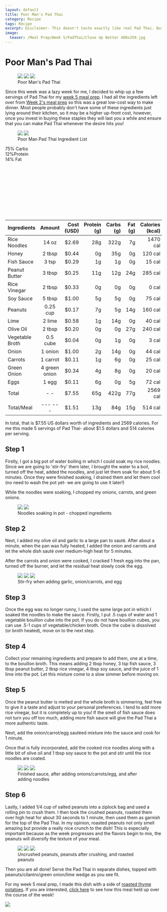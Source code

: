 ```yaml
---
layout: default
title: Poor Man's Pad Thai
category: Recipe
tags: Recipe
excerpt: Disclaimer- This doesn't taste exactly like real Pad Thai. But I think you'll love it anyways!
image:
  teaser: /Meal Prep/Week 5/PadThai/Close Up Better 400x250.jpg
---
```


# Poor Man's Pad Thai

<figure class="third">
	<img src="{{ site.url }}/images/Meal Prep/Week 5/PadThai/Close Up Better Rotated.jpg">
	<img src="{{ site.url }}/images/Meal Prep/Week 5/PadThai/Side View.jpg">
	<img src="{{ site.url }}/images/Meal Prep/Week 5/PadThai/Pad Thai Close-Up.jpg">
	<figcaption> Poor Man's Pad Thai </figcaption>
</figure>

Since this week was a lazy week for me, I decided to whip up a few servings of Pad Thai for my [week 5 meal prep](http://underwriteyourlife.com/meal%20prep/Week5/). I had all the ingredients left over from [Week 2's meal prep](http://underwriteyourlife.com/meal%20prep/Week2/) so this was a great low-cost way to make dinner. Most people probably don't have some of these ingredients just lying around their kitchen, so it may be a higher up-front cost, however, once you invest in buying these staples they will last you a while and ensure that you can make Pad Thai whenever the desire hits you! 

<figure class="half">
  <img src="{{ site.url }}/images/Meal Prep/Week 5/PadThai/Ingredients.jpg">
  <img src="{{ site.url }}/images/Meal Prep/Week 5/PadThai/Ingredients 2.jpg">
	<figcaption>Poor Man Pad Thai Ingredient List </figcaption>
</figure>
<div class="c100 p75 big">
  <span>75% Carbs </span>
  <div class="slice">
    <div class="bar"></div>
    <div class="fill"></div>
  </div>
</div>

<div class="c100 p12 big">
  <span>12%Protein </span>
  <div class="slice">
    <div class="bar"></div>
    <div class="fill"></div>
  </div>
</div>

<div class="c100 p14 big">
  <span>14% Fat </span>
  <div class="slice">
    <div class="bar"></div>
    <div class="fill"></div>
  </div>
</div>

<br>
<br />
<br>
<br />
<br>
<br />
<br>
<br />
<br>
<br />

|	**Ingredients**	|	**Amount**		|	 **Cost (USD)** 	|	**Protein (g)**	|	**Carbs (g)**	|	**Fat (g)**	|	**Calories (kcal)**
|	:----------	|	:----------:		|	 ---------: 	|	 ---------: 	|	 ---------: 	|	 ---------: 	|	 ---------: 
|	Rice Noodles	|	14	oz	|	 $2.69 	|	28g	|	322g	|	7g	|	1470 cal
|	Honey	|	2	tbsp	|	 $0.44 	|	0g	|	35g	|	0g	|	120 cal
|	Fish Sauce	|	3	tsp	|	 $0.29 	|	1g	|	1g	|	0g	|	15 cal
|	Peanut Butter	|	3	tbsp	|	 $0.25 	|	11g	|	12g	|	24g	|	285 cal
|	Rice Vinegar	|	2	tbsp	|	 $0.33 	|	0g	|	0g	|	0g	|	0 cal
|	Soy Sauce	|	5	tbsp	|	 $1.00 	|	5g	|	5g	|	0g	|	75 cal
|	Peanuts	|	0.25	cup	|	 $0.17 	|	7g	|	5g	|	14g	|	160 cal
|	Lime	|	2	lime	|	 $0.58 	|	1g	|	14g	|	0g	|	40 cal
|	Olive Oil	|	2	tbsp	|	 $0.20 	|	0g	|	0g	|	27g	|	240 cal
|	Vegetable Broth	|	0.5	cube	|	 $0.04 	|	0g	|	1g	|	0g	|	3 cal
|	Onion	|	1	onion	|	 $1.00 	|	2g	|	14g	|	0g	|	44 cal
|	Carrots	|	1	carrot	|	 $0.11 	|	1g	|	6g	|	0g	|	25 cal
|	Green Onion	|	4	green onion	|	 $0.34 	|	4g	|	8g	|	0g	|	20 cal
|	Eggs 	|	1	egg	|	 $0.11 	|	6g	|	0g	|	5g	|	72 cal
|	Total	|	-	-	|	 $7.55 	|	65g	|	422g	|	77g	|	2569 cal
|	Total/Meal	|	---	---	|	 $1.51 	|	13g	|	84g	|	15g	|	514 cal

In total, that is $7.55 US dollars worth of ingredients and 2569 calories. For me this made 5 servings of Pad Thai- about $1.5 dollars and 514 calories per serving. 

<h2> Step 1 </h2>

Firstly, I got a big pot of water boiling in which I could soak my rice noodles. Since we are going to 'stir-fry' them later, I brought the water to a boil, turned off the heat, added the noodles, and just let them soak for about 5-6 minutes. Once they were finished soaking, I drained them and let them cool (no need to wash the pot yet- we are going to use it later!) 

While the noodles were soaking, I chopped my onions, carrots, and green onions. 

<figure class="half">
  <img src="{{ site.url }}/images/Meal Prep/Week 5/PadThai/Soaking Noodles.jpg">
  <img src="{{ site.url }}/images/Meal Prep/Week 5/PadThai/Chopped Ingredients Rotated.jpg">
	<figcaption> Noodles soaking in pot - chopped ingredients </figcaption>
</figure>

<h2> Step 2 </h2>

Next, I added my olive oil and garlic to a large pan to sauté. After about a minute, when the pan was fully heated, I added the onion and carrots and let the whole dish sauté over medium-high heat for 5 minutes. 

After the carrots and onion were cooked, I cracked 1 fresh egg into the pan, turned off the burner, and let the residual heat slowly cook the egg. 

<figure class="third">
	<img src="{{ site.url }}/images/Meal Prep/Week 5/PadThai/Garlic Oil.jpg">
	<img src="{{ site.url }}/images/Meal Prep/Week 5/PadThai/Onion Carrots.jpg">
	<img src="{{ site.url }}/images/Meal Prep/Week 5/PadThai/Onion Carrots Add Egg.jpg">
	<figcaption> Stir-fry when adding garlic, onion/carrots, and egg </figcaption>
</figure>

<h2> Step 3 </h2>

Once the egg was no longer runny, I used the same large pot in which I soaked the noodles to make the sauce. Firstly, I put .5 cups of water and 1 vegetable bouillon cube into the pot. If you do not have bouillon cubes, you can use .5-1 cups of vegetable/chicken broth. Once the cube is dissolved (or broth heated), move on to the next step.

<h2> Step 4 </h2>

Collect your remaining ingredients and prepare to add them, one at a time, to the bouillon broth. This means adding 2 tbsp honey, 3 tsp fish sauce, 3 tbsp peanut butter, 2 tbsp rice vinegar, 4 tbsp soy sauce, and the juice of 1 lime into the pot. Let this mixture come to a slow simmer before moving on. 

<h2> Step 5 </h2>

Once the peanut butter is melted and the whole broth is simmering, feel free to give it a taste and adjust to your personal preferences. I tend to add more rice vinegar, but it is completely up to you! If the smell of fish sauce does not turn you off too much, adding more fish sauce will give the Pad Thai a more authentic taste.  

Next, add the onion/carrot/egg sautéed mixture into the sauce and cook for 1 minute.

Once that is fully incorporated, add the cooked rice noodles along with a little bit of olive oil and 1 tbsp soy sauce to the pot and stir until the rice noodles are coated. 

<figure class="third">
	<img src="{{ site.url }}/images/Meal Prep/Week 5/PadThai/First Half Sauce.jpg">
	<img src="{{ site.url }}/images/Meal Prep/Week 5/PadThai/Finished Pad Thai Sauce.jpg">
	<img src="{{ site.url }}/images/Meal Prep/Week 5/PadThai/Mixed Pad Thai.jpg">
	<figcaption> Finished sauce, after adding onions/carrots/egg, and after adding noodles </figcaption>
</figure>

<h2> Step 6 </h2>

Lastly, I added 1/4 cup of salted peanuts into a ziplock bag and used a rolling pin to crush them. I then took the crushed peanuts, roasted them over high heat for about 30 seconds to 1 minute, then used them as garnish for the top of the Pad Thai. In my opinion, roasted peanuts not only smell amazing but provide a really nice crunch to the dish! This is especially important because as the week progresses and the flavors begin to mix, the peanuts will diversify the texture of your meal. 

<figure class="third">
	<img src="{{ site.url }}/images/Meal Prep/Week 5/PadThai/Unhammered Peanuts.jpg">
	<img src="{{ site.url }}/images/Meal Prep/Week 5/PadThai/Hammered Peanuts.jpg">
	<img src="{{ site.url }}/images/Meal Prep/Week 5/PadThai/Roasting Peanuts Rotates.jpg">
	<figcaption> Uncrushed peanuts, peanuts after crushing, and roasted peanuts </figcaption>
</figure>

Then you are all done! Serve the Pad Thai in separate dishes, topped with peanuts/cilantro/green onion/lime wedge as you see fit.

For my week 5 meal prep, I made this dish with a side of [roasted thyme potatoes](http://underwriteyourlife.com/recipe/RoastedSeasonedPotatoes/). If you are interested, [click here](http://underwriteyourlife.com/meal%20prep/Week5Evaluation/) to see how this meal held up over the course of the week! 

<img src="{{ site.url }}/images/Meal Prep/Week 5/PadThai/Close Up Better.jpg">

